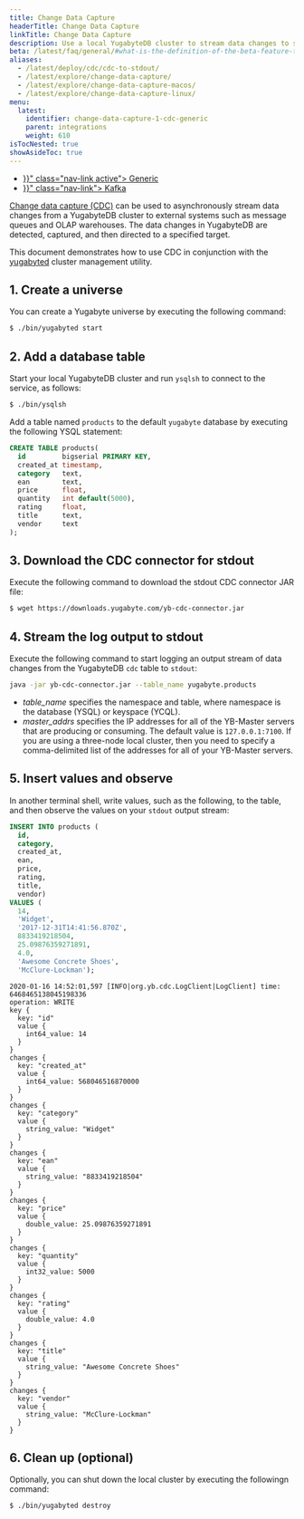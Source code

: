 ```yaml
---
title: Change Data Capture
headerTitle: Change Data Capture
linkTitle: Change Data Capture
description: Use a local YugabyteDB cluster to stream data changes to stdout using the Change Data Capture API.
beta: /latest/faq/general/#what-is-the-definition-of-the-beta-feature-tag
aliases:
  - /latest/deploy/cdc/cdc-to-stdout/
  - /latest/explore/change-data-capture/
  - /latest/explore/change-data-capture-macos/
  - /latest/explore/change-data-capture-linux/
menu:
  latest:
    identifier: change-data-capture-1-cdc-generic
    parent: integrations
    weight: 610
isTocNested: true
showAsideToc: true
---
```


<ul class="nav nav-tabs-alt nav-tabs-yb">
  <li >
    <a href="{{< relref "./cdc-generic.md" >}}" class="nav-link active">
      Generic
    </a>
  </li>
  <li >
    <a href="{{< relref "./cdc-kafka.md" >}}" class="nav-link">
      Kafka
    </a>
  </li>

</ul>

[Change data capture (CDC)](../../../architecture/cdc-architecture) can be used to asynchronously stream data changes from a YugabyteDB cluster to external systems such as message queues and OLAP warehouses. The data changes in YugabyteDB are detected, captured, and then directed to a specified target.

This document demonstrates how to use CDC in conjunction with the [yugabyted](../../../reference/configuration/yugabyted) cluster management utility.

## 1. Create a universe

You can create a Yugabyte universe by executing the following command:

```sh
$ ./bin/yugabyted start
```

## 2. Add a database table

Start your local YugabyteDB cluster and run `ysqlsh` to connect to the service, as follows:

```sh
$ ./bin/ysqlsh
```

Add a table named `products` to the default `yugabyte` database by executing the following YSQL statement:

```sql
CREATE TABLE products(
  id         bigserial PRIMARY KEY,
  created_at timestamp,
  category   text,
  ean        text,
  price      float,
  quantity   int default(5000),
  rating     float,
  title      text,
  vendor     text
);
```

## 3. Download the CDC connector for stdout

Execute the following command to download the stdout CDC connector JAR file:

```sh
$ wget https://downloads.yugabyte.com/yb-cdc-connector.jar
```

## 4. Stream the log output to stdout

Execute the following command to start logging an output stream of data changes from the YugabyteDB `cdc` table to `stdout`:

```sh
java -jar yb-cdc-connector.jar --table_name yugabyte.products
```

- *table_name* specifies the namespace and table, where namespace is the database (YSQL) or keyspace (YCQL).
- *master_addrs* specifies the IP addresses for all of the YB-Master servers that are producing or consuming. The default value is `127.0.0.1:7100`. If you are using a three-node local cluster, then you need to specify a comma-delimited list of the addresses for all of your YB-Master servers.

## 5. Insert values and observe

In another terminal shell, write values, such as the following, to the table, and then observe the values on your `stdout` output stream:

```sql
INSERT INTO products (
  id,
  category,
  created_at,
  ean,
  price,
  rating,
  title,
  vendor)
VALUES (
  14,
  'Widget',
  '2017-12-31T14:41:56.870Z',
  8833419218504,
  25.09876359271891,
  4.0,
  'Awesome Concrete Shoes',
  'McClure-Lockman');
```

```
2020-01-16 14:52:01,597 [INFO|org.yb.cdc.LogClient|LogClient] time: 6468465138045198336
operation: WRITE
key {
  key: "id"
  value {
    int64_value: 14
  }
}
changes {
  key: "created_at"
  value {
    int64_value: 568046516870000
  }
}
changes {
  key: "category"
  value {
    string_value: "Widget"
  }
}
changes {
  key: "ean"
  value {
    string_value: "8833419218504"
  }
}
changes {
  key: "price"
  value {
    double_value: 25.09876359271891
  }
}
changes {
  key: "quantity"
  value {
    int32_value: 5000
  }
}
changes {
  key: "rating"
  value {
    double_value: 4.0
  }
}
changes {
  key: "title"
  value {
    string_value: "Awesome Concrete Shoes"
  }
}
changes {
  key: "vendor"
  value {
    string_value: "McClure-Lockman"
  }
}
```

## 6. Clean up (optional)

Optionally, you can shut down the local cluster by executing the followingn command:

```sh
$ ./bin/yugabyted destroy
```
